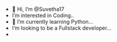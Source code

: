 - 👋 Hi, I’m @Suvetha17
-  I’m interested in Coding..
- 🌱 I’m currently learning Python...
-  I’m looking to be a Fullstack developer...
-   

<!---
Suvetha17/Suvetha17 is a ✨ special ✨ repository because its `README.md` (this file) appears on your GitHub profile.
You can click the Preview link to take a look at your changes.
--->
